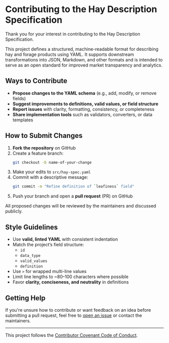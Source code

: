 # Contributing to the Hay Description Specification

Thank you for your interest in contributing to the Hay Description Specification.

This project defines a structured, machine-readable format for describing hay and forage products
using YAML. It supports downstream transformations into JSON, Markdown, and other formats and is
intended to serve as an open standard for improved market transparency and analytics.

## Ways to Contribute

- **Propose changes to the YAML schema** (e.g., add, modify, or remove fields)
- **Suggest improvements to definitions, valid values, or field structure**
- **Report issues** with clarity, formatting, consistency, or completeness
- **Share implementation tools** such as validators, converters, or data templates

## How to Submit Changes

1. **Fork the repository** on GitHub
2. Create a feature branch:
   ```bash
   git checkout -b name-of-your-change
   ```
3. Make your edits to `src/hay-spec.yaml`
4. Commit with a descriptive message:
   ```bash
   git commit -m "Refine definition of `leafiness` field"
   ```
5. Push your branch and open a **pull request** (PR) on GitHub

All proposed changes will be reviewed by the maintainers and discussed publicly.

## Style Guidelines

- Use **valid, linted YAML** with consistent indentation
- Match the project’s field structure:
  - `id`
  - `data_type`
  - `valid_values`
  - `definition`
- Use `>` for wrapped multi-line values
- Limit line lengths to ~80–100 characters where possible
- Favor **clarity, conciseness, and neutrality** in definitions

## Getting Help

If you're unsure how to contribute or want feedback on an idea before submitting a pull request,
feel free to [open an issue](https://github.com/lode-global/hay-spec/issues) or contact the
maintainers.

---

This project follows the [Contributor Covenant Code of Conduct](./CODE_OF_CONDUCT.md).

